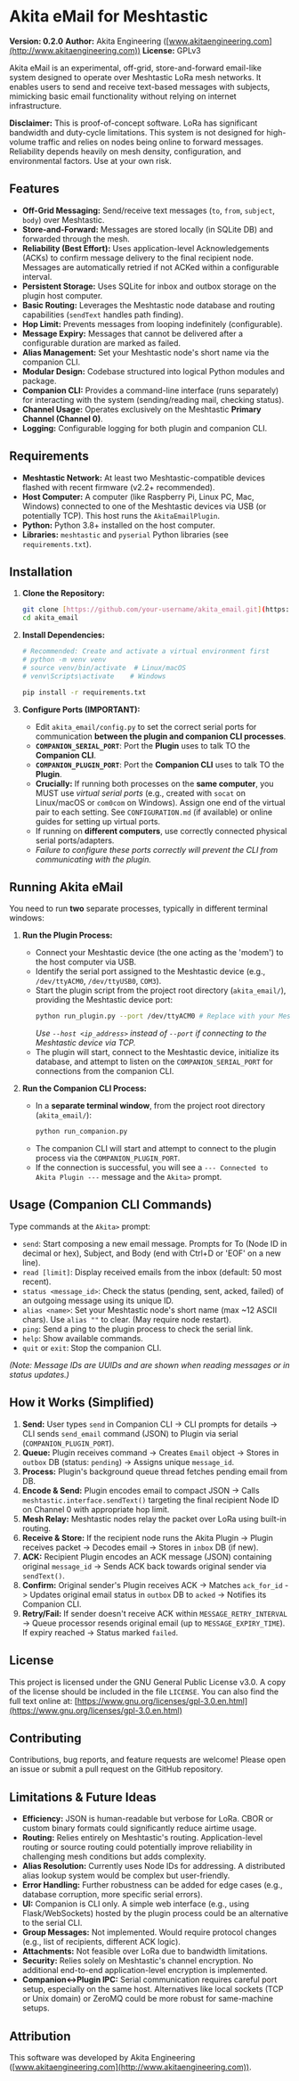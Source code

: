 # Akita eMail for Meshtastic

**Version: 0.2.0**
**Author:** Akita Engineering ([www.akitaengineering.com](http://www.akitaengineering.com))
**License:** GPLv3

Akita eMail is an experimental, off-grid, store-and-forward email-like system designed to operate over Meshtastic LoRa mesh networks. It enables users to send and receive text-based messages with subjects, mimicking basic email functionality without relying on internet infrastructure.

**Disclaimer:** This is proof-of-concept software. LoRa has significant bandwidth and duty-cycle limitations. This system is not designed for high-volume traffic and relies on nodes being online to forward messages. Reliability depends heavily on mesh density, configuration, and environmental factors. Use at your own risk.

## Features

* **Off-Grid Messaging:** Send/receive text messages (`to`, `from`, `subject`, `body`) over Meshtastic.
* **Store-and-Forward:** Messages are stored locally (in SQLite DB) and forwarded through the mesh.
* **Reliability (Best Effort):** Uses application-level Acknowledgements (ACKs) to confirm message delivery to the final recipient node. Messages are automatically retried if not ACKed within a configurable interval.
* **Persistent Storage:** Uses SQLite for inbox and outbox storage on the plugin host computer.
* **Basic Routing:** Leverages the Meshtastic node database and routing capabilities (`sendText` handles path finding).
* **Hop Limit:** Prevents messages from looping indefinitely (configurable).
* **Message Expiry:** Messages that cannot be delivered after a configurable duration are marked as failed.
* **Alias Management:** Set your Meshtastic node's short name via the companion CLI.
* **Modular Design:** Codebase structured into logical Python modules and package.
* **Companion CLI:** Provides a command-line interface (runs separately) for interacting with the system (sending/reading mail, checking status).
* **Channel Usage:** Operates exclusively on the Meshtastic **Primary Channel (Channel 0)**.
* **Logging:** Configurable logging for both plugin and companion CLI.

## Requirements

* **Meshtastic Network:** At least two Meshtastic-compatible devices flashed with recent firmware (v2.2+ recommended).
* **Host Computer:** A computer (like Raspberry Pi, Linux PC, Mac, Windows) connected to one of the Meshtastic devices via USB (or potentially TCP). This host runs the `AkitaEmailPlugin`.
* **Python:** Python 3.8+ installed on the host computer.
* **Libraries:** `meshtastic` and `pyserial` Python libraries (see `requirements.txt`).

## Installation

1.  **Clone the Repository:**
    ```bash
    git clone [https://github.com/your-username/akita_email.git](https://github.com/your-username/akita_email.git) # Replace with your repo URL
    cd akita_email
    ```

2.  **Install Dependencies:**
    ```bash
    # Recommended: Create and activate a virtual environment first
    # python -m venv venv
    # source venv/bin/activate  # Linux/macOS
    # venv\Scripts\activate    # Windows

    pip install -r requirements.txt
    ```

3.  **Configure Ports (IMPORTANT):**
    * Edit `akita_email/config.py` to set the correct serial ports for communication **between the plugin and companion CLI processes**.
    * **`COMPANION_SERIAL_PORT`**: Port the **Plugin** uses to talk TO the **Companion CLI**.
    * **`COMPANION_PLUGIN_PORT`**: Port the **Companion CLI** uses to talk TO the **Plugin**.
    * **Crucially:** If running both processes on the **same computer**, you MUST use *virtual serial ports* (e.g., created with `socat` on Linux/macOS or `com0com` on Windows). Assign one end of the virtual pair to each setting. See `CONFIGURATION.md` (if available) or online guides for setting up virtual ports.
    * If running on **different computers**, use correctly connected physical serial ports/adapters.
    * *Failure to configure these ports correctly will prevent the CLI from communicating with the plugin.*

## Running Akita eMail

You need to run **two** separate processes, typically in different terminal windows:

1.  **Run the Plugin Process:**
    * Connect your Meshtastic device (the one acting as the 'modem') to the host computer via USB.
    * Identify the serial port assigned to the Meshtastic device (e.g., `/dev/ttyACM0`, `/dev/ttyUSB0`, `COM3`).
    * Start the plugin script from the project root directory (`akita_email/`), providing the Meshtastic device port:
        ```bash
        python run_plugin.py --port /dev/ttyACM0 # Replace with your Meshtastic device port
        ```
        *Use `--host <ip_address>` instead of `--port` if connecting to the Meshtastic device via TCP.*
    * The plugin will start, connect to the Meshtastic device, initialize its database, and attempt to listen on the `COMPANION_SERIAL_PORT` for connections from the companion CLI.

2.  **Run the Companion CLI Process:**
    * In a **separate terminal window**, from the project root directory (`akita_email/`):
        ```bash
        python run_companion.py
        ```
    * The companion CLI will start and attempt to connect to the plugin process via the `COMPANION_PLUGIN_PORT`.
    * If the connection is successful, you will see a `--- Connected to Akita Plugin ---` message and the `Akita>` prompt.

## Usage (Companion CLI Commands)

Type commands at the `Akita>` prompt:

* `send`: Start composing a new email message. Prompts for To (Node ID in decimal or hex), Subject, and Body (end with Ctrl+D or 'EOF' on a new line).
* `read [limit]`: Display received emails from the inbox (default: 50 most recent).
* `status <message_id>`: Check the status (pending, sent, acked, failed) of an outgoing message using its unique ID.
* `alias <name>`: Set your Meshtastic node's short name (max ~12 ASCII chars). Use `alias ""` to clear. (May require node restart).
* `ping`: Send a ping to the plugin process to check the serial link.
* `help`: Show available commands.
* `quit` or `exit`: Stop the companion CLI.

*(Note: Message IDs are UUIDs and are shown when reading messages or in status updates.)*

## How it Works (Simplified)

1.  **Send:** User types `send` in Companion CLI -> CLI prompts for details -> CLI sends `send_email` command (JSON) to Plugin via serial (`COMPANION_PLUGIN_PORT`).
2.  **Queue:** Plugin receives command -> Creates `Email` object -> Stores in `outbox` DB (status: `pending`) -> Assigns unique `message_id`.
3.  **Process:** Plugin's background queue thread fetches pending email from DB.
4.  **Encode & Send:** Plugin encodes email to compact JSON -> Calls `meshtastic.interface.sendText()` targeting the final recipient Node ID on Channel 0 with appropriate hop limit.
5.  **Mesh Relay:** Meshtastic nodes relay the packet over LoRa using built-in routing.
6.  **Receive & Store:** If the recipient node runs the Akita Plugin -> Plugin receives packet -> Decodes email -> Stores in `inbox` DB (if new).
7.  **ACK:** Recipient Plugin encodes an ACK message (JSON) containing original `message_id` -> Sends ACK back towards original sender via `sendText()`.
8.  **Confirm:** Original sender's Plugin receives ACK -> Matches `ack_for_id` -> Updates original email status in `outbox` DB to `acked` -> Notifies its Companion CLI.
9.  **Retry/Fail:** If sender doesn't receive ACK within `MESSAGE_RETRY_INTERVAL` -> Queue processor resends original email (up to `MESSAGE_EXPIRY_TIME`). If expiry reached -> Status marked `failed`.

## License

This project is licensed under the GNU General Public License v3.0. A copy of the license should be included in the file `LICENSE`. You can also find the full text online at:
[https://www.gnu.org/licenses/gpl-3.0.en.html](https://www.gnu.org/licenses/gpl-3.0.en.html)

## Contributing

Contributions, bug reports, and feature requests are welcome! Please open an issue or submit a pull request on the GitHub repository.

## Limitations & Future Ideas

* **Efficiency:** JSON is human-readable but verbose for LoRa. CBOR or custom binary formats could significantly reduce airtime usage.
* **Routing:** Relies entirely on Meshtastic's routing. Application-level routing or source routing could potentially improve reliability in challenging mesh conditions but adds complexity.
* **Alias Resolution:** Currently uses Node IDs for addressing. A distributed alias lookup system would be complex but user-friendly.
* **Error Handling:** Further robustness can be added for edge cases (e.g., database corruption, more specific serial errors).
* **UI:** Companion is CLI only. A simple web interface (e.g., using Flask/WebSockets) hosted by the plugin process could be an alternative to the serial CLI.
* **Group Messages:** Not implemented. Would require protocol changes (e.g., list of recipients, different ACK logic).
* **Attachments:** Not feasible over LoRa due to bandwidth limitations.
* **Security:** Relies solely on Meshtastic's channel encryption. No additional end-to-end application-level encryption is implemented.
* **Companion<->Plugin IPC:** Serial communication requires careful port setup, especially on the same host. Alternatives like local sockets (TCP or Unix domain) or ZeroMQ could be more robust for same-machine setups.

## Attribution

This software was developed by Akita Engineering ([www.akitaengineering.com](http://www.akitaengineering.com)).
